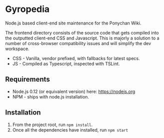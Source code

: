 # Gyropedia
Node.js based client-end site maintenance for the Ponychan Wiki.

The frontend directory consists of the source code that gets compiled 
into the outputted client-end CSS and Javascript. This is majorly a 
solution to a number of cross-browser compatibility issues and will 
simplify the dev workspace.

*   CSS - Vanilla, vendor prefixed, with fallbacks for latest specs.
*   JS - Compiled as Typescript, inspected with TSLint.

## Requirements

*   Node.js 0.12 (or equivalent version) here: https://nodejs.org
*   NPM - ships with node.js installation.

## Installation

1.  From the project root, run `npm install`.
2.  Once all the dependencies have installed, run `npm start`
